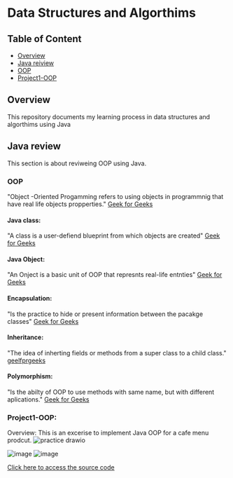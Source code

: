 # Data Structures and Algorthims

## Table of Content
- [Overview](#overview)
- [Java reiview](#Java-review)
- [OOP](#OOP)
- [Project1-OOP](#Project1-OOP)

## Overview   

This repository documents my learning process in data structures and algorthims using Java



## Java review
This section is about reviweing OOP using Java.

### OOP
"Object -Oriented Progamming refers to using objects in programmnig that have real life objects propperties." [Geek for Geeks](https://www.geeksforgeeks.org/object-oriented-programming-oops-concept-in-java/)

#### Java class: 
"A class is a user-defiend blueprint from which objects are created"  [Geek for Geeks](https://www.geeksforgeeks.org/object-oriented-programming-oops-concept-in-java/)

#### Java Object: 
"An Onject is a basic unit of OOP that represnts real-life entnties"  [Geek for Geeks](https://www.geeksforgeeks.org/object-oriented-programming-oops-concept-in-java/)


#### Encapsulation: 
"Is the practice  to hide or present information between the pacakge classes"  [Geek for Geeks](https://www.geeksforgeeks.org/object-oriented-programming-oops-concept-in-java/)


#### Inheritance: 
"The idea  of inherting fields or methods from a super class to a child class."  [geelfprgeeks](https://www.geeksforgeeks.org/object-oriented-programming-oops-concept-in-java/)


#### Polymorphism: 
"Is the abilty of OOP to use methods with same name, but with different aplications."  [Geek for Geeks](https://www.geeksforgeeks.org/object-oriented-programming-oops-concept-in-java/)


### Project1-OOP:
Overview: This is an excerise to implement Java OOP for a cafe menu prodcut.
![practice drawio](https://github.com/user-attachments/assets/ea389f18-c813-4f8e-bcd0-a4b15508ce69)


![image](https://github.com/user-attachments/assets/0505ea6f-988f-4fe7-8750-9a3f13e2dd1a)
![image](https://github.com/user-attachments/assets/b587f2b2-a549-43c6-9af9-ad5e38d2268d)

[Click here to access the source code](src/Project1/src)
